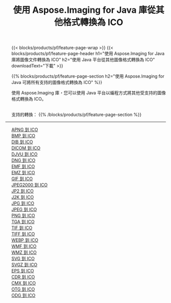 ﻿---
title: 使用 Aspose.Imaging for Java 庫從其他格式轉換為 ICO 
weight: 3920
url: /zh-hant/java/conversion/to/ico 
lang: zh-hant
langdirlevel: 2
locales: zh-hans,ja,it,ru,de,es,fr,nl,id,lt,pl,pt,vi,tr,ko,zh-hant,ar,hi,th,sv,cs,uk,he
description: 使用 Aspose.Imaging，您可以使用 Java 從其他格式轉換為 ICO
---

{{< blocks/products/pf/feature-page-wrap >}}
{{< blocks/products/pf/feature-page-header h1="使用 Aspose.Imaging for Java 庫將圖像文件轉換為 ICO" h2="使用 Java 平台從其他圖像格式轉換為 ICO" downloadText="下載" >}}


{{% blocks/products/pf/feature-page-section  h2="使用 Aspose.Imaging for Java 可將所有支持的圖像格式轉換為 ICO" %}}
<p align=justify>使用 Aspose.Imaging 庫，您可以使用 Java 平台以編程方式將其他受支持的圖像格式轉換為 ICO。</p>
<br/>
支持的轉換：
{{% /blocks/products/pf/feature-page-section %}}
<div class="container-fluid productfamilypage bg-gray">
    <div class="convertypes bg-gray agp-content section">
        <div class="container">
		<hr style="margin-left:-20px;"/>
		<div class="row other-converters">
		    <div class='col-md-2 other-converter remove-lp remove-rp'><a href="/imaging/zh-hant/java/conversion/apng-to-ico" >APNG 到 ICO</a></div>
<div class='col-md-2 other-converter remove-lp remove-rp'><a href="/imaging/zh-hant/java/conversion/bmp-to-ico" >BMP 到 ICO</a></div>
<div class='col-md-2 other-converter remove-lp remove-rp'><a href="/imaging/zh-hant/java/conversion/dib-to-ico" >DIB 到 ICO</a></div>
<div class='col-md-2 other-converter remove-lp remove-rp'><a href="/imaging/zh-hant/java/conversion/dicom-to-ico" >DICOM 到 ICO</a></div>
<div class='col-md-2 other-converter remove-lp remove-rp'><a href="/imaging/zh-hant/java/conversion/djvu-to-ico" >DJVU 到 ICO</a></div>
<div class='col-md-2 other-converter remove-lp remove-rp'><a href="/imaging/zh-hant/java/conversion/dng-to-ico" >DNG 到 ICO</a></div>
<div class='col-md-2 other-converter remove-lp remove-rp'><a href="/imaging/zh-hant/java/conversion/emf-to-ico" >EMF 到 ICO</a></div>
<div class='col-md-2 other-converter remove-lp remove-rp'><a href="/imaging/zh-hant/java/conversion/emz-to-ico" >EMZ 到 ICO</a></div>
<div class='col-md-2 other-converter remove-lp remove-rp'><a href="/imaging/zh-hant/java/conversion/gif-to-ico" >GIF 到 ICO</a></div>
<div class='col-md-2 other-converter remove-lp remove-rp'><a href="/imaging/zh-hant/java/conversion/jpeg2000-to-ico" >JPEG2000 到 ICO</a></div>
<div class='col-md-2 other-converter remove-lp remove-rp'><a href="/imaging/zh-hant/java/conversion/jp2-to-ico" >JP2 到 ICO</a></div>
<div class='col-md-2 other-converter remove-lp remove-rp'><a href="/imaging/zh-hant/java/conversion/j2k-to-ico" >J2K 到 ICO</a></div>
<div class='col-md-2 other-converter remove-lp remove-rp'><a href="/imaging/zh-hant/java/conversion/jpg-to-ico" >JPG 到 ICO</a></div>
<div class='col-md-2 other-converter remove-lp remove-rp'><a href="/imaging/zh-hant/java/conversion/jpeg-to-ico" >JPEG 到 ICO</a></div>
<div class='col-md-2 other-converter remove-lp remove-rp'><a href="/imaging/zh-hant/java/conversion/png-to-ico" >PNG 到 ICO</a></div>
<div class='col-md-2 other-converter remove-lp remove-rp'><a href="/imaging/zh-hant/java/conversion/tga-to-ico" >TGA 到 ICO</a></div>
<div class='col-md-2 other-converter remove-lp remove-rp'><a href="/imaging/zh-hant/java/conversion/tif-to-ico" >TIF 到 ICO</a></div>
<div class='col-md-2 other-converter remove-lp remove-rp'><a href="/imaging/zh-hant/java/conversion/tiff-to-ico" >TIFF 到 ICO</a></div>
<div class='col-md-2 other-converter remove-lp remove-rp'><a href="/imaging/zh-hant/java/conversion/webp-to-ico" >WEBP 到 ICO</a></div>
<div class='col-md-2 other-converter remove-lp remove-rp'><a href="/imaging/zh-hant/java/conversion/wmf-to-ico" >WMF 到 ICO</a></div>
<div class='col-md-2 other-converter remove-lp remove-rp'><a href="/imaging/zh-hant/java/conversion/wmz-to-ico" >WMZ 到 ICO</a></div>
<div class='col-md-2 other-converter remove-lp remove-rp'><a href="/imaging/zh-hant/java/conversion/svg-to-ico" >SVG 到 ICO</a></div>
<div class='col-md-2 other-converter remove-lp remove-rp'><a href="/imaging/zh-hant/java/conversion/svgz-to-ico" >SVGZ 到 ICO</a></div>
<div class='col-md-2 other-converter remove-lp remove-rp'><a href="/imaging/zh-hant/java/conversion/eps-to-ico" >EPS 到 ICO</a></div>
<div class='col-md-2 other-converter remove-lp remove-rp'><a href="/imaging/zh-hant/java/conversion/cdr-to-ico" >CDR 到 ICO</a></div>
<div class='col-md-2 other-converter remove-lp remove-rp'><a href="/imaging/zh-hant/java/conversion/cmx-to-ico" >CMX 到 ICO</a></div>
<div class='col-md-2 other-converter remove-lp remove-rp'><a href="/imaging/zh-hant/java/conversion/otg-to-ico" >OTG 到 ICO</a></div>
<div class='col-md-2 other-converter remove-lp remove-rp'><a href="/imaging/zh-hant/java/conversion/odg-to-ico" >ODG 到 ICO</a></div>
                </div>
        </div>
    </div>
</div>
<br/>

